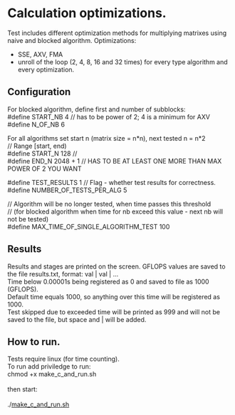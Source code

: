 # Calculation optimizations.
Test includes different optimization methods for multiplying matrixes using naive and blocked algorithm.
Optimizations:
- SSE, AXV, FMA
- unroll of the loop (2, 4, 8, 16 and 32 times) for every type algorithm and every optimization.

## Configuration
For blocked algorithm, define first and number of subblocks:<br>
#define START_NB 4  // has to be power of 2; 4 is a minimum for AXV<br>
#define N_OF_NB 6<br>

For all algorithms set start n (matrix size = n\*n), next tested n = n*2 <br>
// Range [start, end)<br>
#define START_N 128  // <br>
#define END_N 2048 + 1  // HAS TO BE AT LEAST ONE MORE THAN MAX POWER OF 2 YOU WANT<br>

#define TEST_RESULTS 1  // Flag - whether test results for correctness.<br>
#define NUMBER_OF_TESTS_PER_ALG 5<br>

// Algorithm will be no longer tested, when time passes this threshold<br>
// (for blocked algorithm when time for nb exceed this value - next nb will not be tested)<br>
#define MAX_TIME_OF_SINGLE_ALGORITHM_TEST 100<br>

## Results
Results and stages are printed on the screen. GFLOPS values are saved to the file results.txt, format: val | val | ...<br>
Time below 0.00001s being registered as 0 and saved to file as 1000 (GFLOPS).<br>
Default time equals 1000, so anything over this time will be registered as 1000.<br>
Test skipped due to exceeded time will be printed as 999 and will not be saved to the file, but space and | will be added.

## How to run.
Tests require linux (for time counting).<br>
To run add priviledge to run:<br>
chmod +x make_c_and_run.sh<br><br>
then start:<br><br>
./[make_c_and_run.sh](make_c_and_run.sh)<br>
